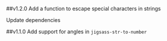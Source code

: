 ##v1.2.0
Add a function to escape special characters in strings

Update dependencies

##v1.1.0
Add support for angles in `jigsass-str-to-number`
